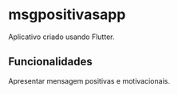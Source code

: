 # msgpositivasapp

Aplicativo criado usando Flutter.

## Funcionalidades

Apresentar mensagem positivas e motivacionais.